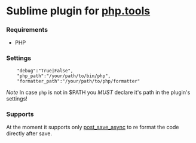 Sublime plugin for [php.tools](https://github.com/dericofilho/php.tools)
================

### Requirements 

- PHP

### Settings 

```
    "debug":"True|False",
    "php_path":"/your/path/to/bin/php",
    "formatter_path":"/your/path/to/php/formatter"
```

*Note* In case ```php``` is not in $PATH you *MUST* declare it's path in the plugin's settings!

### Supports

At the moment it supports only [post_save_async](http://www.sublimetext.com/docs/3/api_reference.html#sublime_plugin.EventListener) to re format the code directly after save.


